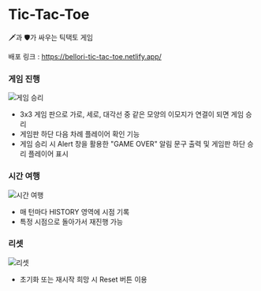 # Tic-Tac-Toe
🗡과 🛡가 싸우는 틱택토 게임

배포 링크 : https://bellori-tic-tac-toe.netlify.app/

### 게임 진행
![게임 승리](https://github.com/bellori729/Tic-Tac-Toe/assets/145115283/a14228bb-a630-4f96-a106-2186cfea5892)
- 3x3 게임 판으로 가로, 세로, 대각선 중 같은 모양의 이모지가 연결이 되면 게임 승리
- 게임판 하단 다음 차례 플레이어 확인 기능
- 게임 승리 시 Alert 창을 활용한 "GAME OVER" 알림 문구 출력 및 게임판 하단 승리 플레이어 표시

### 시간 여행
![시간 여행](https://github.com/bellori729/Tic-Tac-Toe/assets/145115283/26a18d29-6813-4d4b-8f82-dcc65dfce66a)
- 매 턴마다 HISTORY 영역에 시점 기록
- 특정 시점으로 돌아가서 재진행 가능

### 리셋
![리셋](https://github.com/bellori729/Tic-Tac-Toe/assets/145115283/c0178b1d-9285-4211-8919-2a4917c113c0)
- 초기화 또는 재시작 희망 시 Reset 버튼 이용
